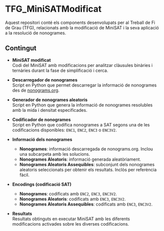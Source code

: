 # TFG_MiniSATModificat

Aquest repositori conté els components desenvolupats per al Treball de Fi de Grau (TFG), relacionats amb la modificació de MiniSAT i la seva aplicació a la resolució de nonogrames.

## Contingut

- **MiniSAT modificat**  
  Codi del MiniSAT amb modificacions per analitzar clàusules binàries i ternàries durant la fase de simplificació i cerca.

- **Descarregador de nonogrames**  
  Script en Python que permet descarregar la informació de nonogrames des de [nonograms.org](https://www.nonograms.org/nonograms).

- **Generador de nonogrames aleatoris**  
  Script en Python que genera la informació de nonogrames resolubles amb la mida i densitat especificades.

- **Codificador de nonogrames**  
  Script en Python que codifica nonogrames a SAT segons una de les codificacions disponibles: `ENC1`, `ENC2`, `ENC3` o `ENC3V2`.

- **Informació dels nonogrames**
  - **Nonogrames**: informació descarregada de nonograms.org. Inclou una subcarpeta amb les solucions.
  - **Nonogrames Aleatoris**: informació generada aleatòriament.
  - **Nonogrames Aleatoris Assequibles**: subconjunt dels nonogrames aleatoris seleccionats per obtenir els resultats. Inclòs per referència fàcil.

- **Encodings (codificació SAT)**
  - **Nonogrames**: codificats amb `ENC2`, `ENC3`, `ENC3V2`.
  - **Nonogrames Aleatoris**: codificats amb `ENC3`, `ENC3V2`.
  - **Nonogrames Aleatoris Assequibles**: codificats amb `ENC3`, `ENC3V2`.

- **Resultats**  
  Resultats obtinguts en executar MiniSAT amb les diferents modificacions activades sobre les diverses codificacions.



